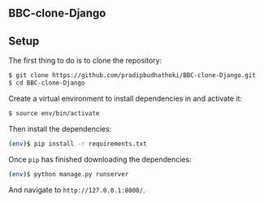 ## BBC-clone-Django

## Setup

The first thing to do is to clone the repository:

```sh
$ git clone https://github.com/pradipbudhathoki/BBC-clone-Django.git
$ cd BBC-clone-Django
```

Create a virtual environment to install dependencies in and activate it:

```sh
$ source env/bin/activate
```

Then install the dependencies:

```sh
(env)$ pip install -r requirements.txt
```

Once `pip` has finished downloading the dependencies:

```sh
(env)$ python manage.py runserver
```

And navigate to `http://127.0.0.1:8000/`.

